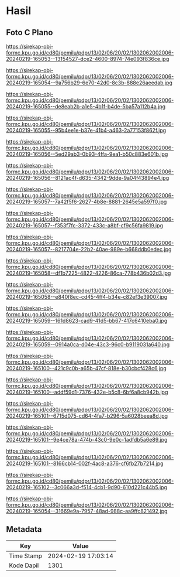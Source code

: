 # Hasil

## Foto C Plano

https://sirekap-obj-formc.kpu.go.id/cd80/pemilu/pdpr/13/02/06/20/02/1302062002006-20240219-165053--13154527-dce2-4600-8974-74e093f836ce.jpg

https://sirekap-obj-formc.kpu.go.id/cd80/pemilu/pdpr/13/02/06/20/02/1302062002006-20240219-165054--9a756b29-6e70-42d0-8c3b-888e26aeedab.jpg

https://sirekap-obj-formc.kpu.go.id/cd80/pemilu/pdpr/13/02/06/20/02/1302062002006-20240219-165055--de8eab2b-a1e5-4b1f-b4de-5ba57a112b4a.jpg

https://sirekap-obj-formc.kpu.go.id/cd80/pemilu/pdpr/13/02/06/20/02/1302062002006-20240219-165055--95b4ee1e-b37e-41b4-a463-2a77153f862f.jpg

https://sirekap-obj-formc.kpu.go.id/cd80/pemilu/pdpr/13/02/06/20/02/1302062002006-20240219-165056--5ed29ab3-0b93-4ffa-9ea1-b50c883e601b.jpg

https://sirekap-obj-formc.kpu.go.id/cd80/pemilu/pdpr/13/02/06/20/02/1302062002006-20240219-165056--8121ac4f-d635-4342-9dde-9a04f43894e4.jpg

https://sirekap-obj-formc.kpu.go.id/cd80/pemilu/pdpr/13/02/06/20/02/1302062002006-20240219-165057--7a42f5f6-2627-4b8e-8881-2645e5a597f0.jpg

https://sirekap-obj-formc.kpu.go.id/cd80/pemilu/pdpr/13/02/06/20/02/1302062002006-20240219-165057--f353f7fc-3372-433c-a8bf-cf9c56fa9819.jpg

https://sirekap-obj-formc.kpu.go.id/cd80/pemilu/pdpr/13/02/06/20/02/1302062002006-20240219-165057--8217704e-22b2-40ae-989e-b668ddb0edec.jpg

https://sirekap-obj-formc.kpu.go.id/cd80/pemilu/pdpr/13/02/06/20/02/1302062002006-20240219-165058--df1b7225-4822-4226-86ca-778b436b02d3.jpg

https://sirekap-obj-formc.kpu.go.id/cd80/pemilu/pdpr/13/02/06/20/02/1302062002006-20240219-165058--e840f8ec-cd45-4ff4-b34e-c82ef3e39007.jpg

https://sirekap-obj-formc.kpu.go.id/cd80/pemilu/pdpr/13/02/06/20/02/1302062002006-20240219-165059--161d8623-cad9-41d5-bb67-417c6410eba0.jpg

https://sirekap-obj-formc.kpu.go.id/cd80/pemilu/pdpr/13/02/06/20/02/1302062002006-20240219-165059--0914a0ca-d04e-43c3-96c0-b9119031a640.jpg

https://sirekap-obj-formc.kpu.go.id/cd80/pemilu/pdpr/13/02/06/20/02/1302062002006-20240219-165100--421c9c0b-a65b-47cf-818e-b30cbcf428c6.jpg

https://sirekap-obj-formc.kpu.go.id/cd80/pemilu/pdpr/13/02/06/20/02/1302062002006-20240219-165100--addf59d1-7376-432e-b5c8-6bf6a8cb942b.jpg

https://sirekap-obj-formc.kpu.go.id/cd80/pemilu/pdpr/13/02/06/20/02/1302062002006-20240219-165101--6715d075-cd64-4fa7-b296-5a6028beea8d.jpg

https://sirekap-obj-formc.kpu.go.id/cd80/pemilu/pdpr/13/02/06/20/02/1302062002006-20240219-165101--9e4ce78a-474b-43c0-9e0c-1adfdb5a6e89.jpg

https://sirekap-obj-formc.kpu.go.id/cd80/pemilu/pdpr/13/02/06/20/02/1302062002006-20240219-165101--8166cb14-002f-4ac8-a376-cf6fb27b7214.jpg

https://sirekap-obj-formc.kpu.go.id/cd80/pemilu/pdpr/13/02/06/20/02/1302062002006-20240219-165102--3c066a3d-f514-4cb1-9d90-610d221c44b5.jpg

https://sirekap-obj-formc.kpu.go.id/cd80/pemilu/pdpr/13/02/06/20/02/1302062002006-20240219-165054--31669e9a-7957-48ad-988c-aa9ffc821492.jpg


## Metadata

| Key        | Value               |
| ---------- | ------------------- |
| Time Stamp | 2024-02-19 17:03:14 |
| Kode Dapil | 1301                |



